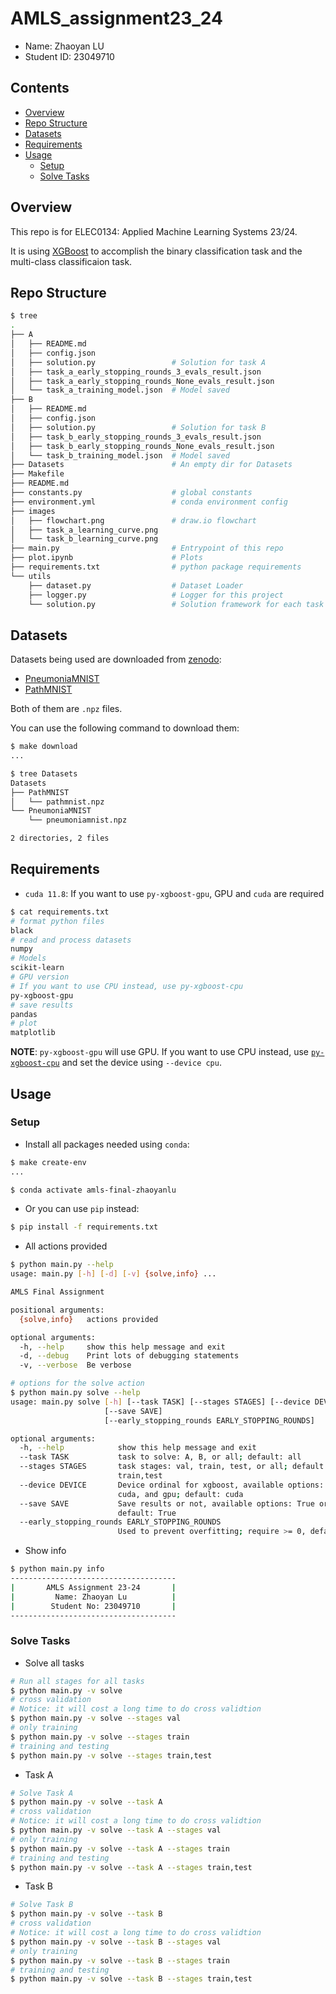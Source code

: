 # AMLS_assignment23_24

* Name: Zhaoyan LU
* Student ID: 23049710

## Contents

- [Overview](#Overview)
- [Repo Structure](#Repo-Structure)
- [Datasets](#Datasets)
- [Requirements](#Requirements)
- [Usage](#Usage)
    - [Setup](#Setup)
    - [Solve Tasks](#Solve-Tasks)

## Overview

This repo is for ELEC0134: Applied Machine Learning Systems 23/24.

It is using [XGBoost](https://github.com/dmlc/xgboost) to accomplish the binary classification task and the multi-class classificaion task.

## Repo Structure

```bash
$ tree
.
├── A
│   ├── README.md
│   ├── config.json
│   ├── solution.py                 # Solution for task A
│   ├── task_a_early_stopping_rounds_3_evals_result.json
│   ├── task_a_early_stopping_rounds_None_evals_result.json
│   └── task_a_training_model.json  # Model saved
├── B
│   ├── README.md
│   ├── config.json
│   ├── solution.py                 # Solution for task B
│   ├── task_b_early_stopping_rounds_3_evals_result.json
│   ├── task_b_early_stopping_rounds_None_evals_result.json
│   └── task_b_training_model.json  # Model saved
├── Datasets                        # An empty dir for Datasets
├── Makefile
├── README.md
├── constants.py                    # global constants
├── environment.yml                 # conda environment config
├── images
│   ├── flowchart.png               # draw.io flowchart
│   ├── task_a_learning_curve.png
│   └── task_b_learning_curve.png
├── main.py                         # Entrypoint of this repo
├── plot.ipynb                      # Plots
├── requirements.txt                # python package requirements
└── utils
    ├── dataset.py                  # Dataset Loader
    ├── logger.py                   # Logger for this project
    └── solution.py                 # Solution framework for each task
```

## Datasets

Datasets being used are downloaded from [zenodo](https://zenodo.org/records/6496656):

* [PneumoniaMNIST](https://zenodo.org/records/6496656/files/pneumoniamnist.npz)
* [PathMNIST](https://zenodo.org/records/6496656/files/pathmnist.npz)

Both of them are `.npz` files.

You can use the following command to download them:

```bash
$ make download
...

$ tree Datasets
Datasets
├── PathMNIST
│   └── pathmnist.npz
└── PneumoniaMNIST
    └── pneumoniamnist.npz

2 directories, 2 files
```

## Requirements

* `cuda 11.8`: If you want to use `py-xgboost-gpu`, GPU and `cuda` are required

```bash
$ cat requirements.txt
# format python files
black
# read and process datasets
numpy
# Models
scikit-learn
# GPU version
# If you want to use CPU instead, use py-xgboost-cpu
py-xgboost-gpu
# save results
pandas
# plot
matplotlib
```

**NOTE**: `py-xgboost-gpu` will use GPU. If you want to use CPU instead, use [`py-xgboost-cpu`](https://xgboost.readthedocs.io/en/stable/install.html#conda) and set the device using `--device cpu`.

## Usage

### Setup

* Install all packages needed using `conda`:

```bash
$ make create-env
...

$ conda activate amls-final-zhaoyanlu
```

* Or you can use `pip` instead:

```bash
$ pip install -f requirements.txt
```

* All actions provided

```bash
$ python main.py --help
usage: main.py [-h] [-d] [-v] {solve,info} ...

AMLS Final Assignment

positional arguments:
  {solve,info}   actions provided

optional arguments:
  -h, --help     show this help message and exit
  -d, --debug    Print lots of debugging statements
  -v, --verbose  Be verbose

# options for the solve action
$ python main.py solve --help
usage: main.py solve [-h] [--task TASK] [--stages STAGES] [--device DEVICE]
                     [--save SAVE]
                     [--early_stopping_rounds EARLY_STOPPING_ROUNDS]

optional arguments:
  -h, --help            show this help message and exit
  --task TASK           task to solve: A, B, or all; default: all
  --stages STAGES       task stages: val, train, test, or all; default:
                        train,test
  --device DEVICE       Device ordinal for xgboost, available options: cpu,
                        cuda, and gpu; default: cuda
  --save SAVE           Save results or not, available options: True or False;
                        default: True
  --early_stopping_rounds EARLY_STOPPING_ROUNDS
                        Used to prevent overfitting; require >= 0, default: 3
```

* Show info

```bash
$ python main.py info
-------------------------------------
|       AMLS Assignment 23-24       |
|         Name: Zhaoyan Lu          |
|        Student No: 23049710       |
-------------------------------------
```

### Solve Tasks

* Solve all tasks

```bash
# Run all stages for all tasks
$ python main.py -v solve
# cross validation
# Notice: it will cost a long time to do cross validtion
$ python main.py -v solve --stages val
# only training
$ python main.py -v solve --stages train
# training and testing
$ python main.py -v solve --stages train,test
```

* Task A

```bash
# Solve Task A
$ python main.py -v solve --task A
# cross validation
# Notice: it will cost a long time to do cross validtion
$ python main.py -v solve --task A --stages val
# only training
$ python main.py -v solve --task A --stages train
# training and testing
$ python main.py -v solve --task A --stages train,test
```

* Task B

```bash
# Solve Task B
$ python main.py -v solve --task B
# cross validation
# Notice: it will cost a long time to do cross validtion
$ python main.py -v solve --task B --stages val
# only training
$ python main.py -v solve --task B --stages train
# training and testing
$ python main.py -v solve --task B --stages train,test
```
